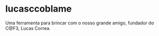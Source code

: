 # lucasccoblame

Uma ferramenta para brincar com o nosso grande amigo, fundador do C@F3, Lucas Correa.